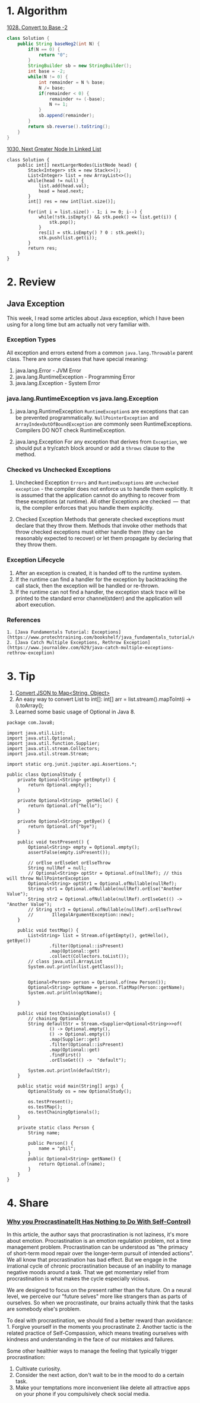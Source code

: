 # 1. Algorithm
[1028. Convert to Base -2](https://leetcode.com/contest/weekly-contest-130/problems/convert-to-base-2/)
```Java        
class Solution {
    public String baseNeg2(int N) {
        if(N == 0) {
            return "0";
        }
        StringBuilder sb = new StringBuilder();
        int base = -2;
        while(N != 0) {
            int remainder = N % base;
            N /= base;
            if(remainder < 0) {
                remainder += (-base);
                N += 1;
            }
            sb.append(remainder);
        }
        return sb.reverse().toString();
    }
}

```
[1030. Next Greater Node In Linked List](https://leetcode.com/contest/weekly-contest-130/problems/next-greater-node-in-linked-list/)
```
class Solution {
    public int[] nextLargerNodes(ListNode head) {
        Stack<Integer> stk = new Stack<>();
        List<Integer> list = new ArrayList<>();
        while(head != null) {
            list.add(head.val);
            head = head.next;
        }
        int[] res = new int[list.size()];
        
        for(int i = list.size() - 1; i >= 0; i--) {
            while(!stk.isEmpty() && stk.peek() <= list.get(i)) {
                stk.pop();
            }
            res[i] = stk.isEmpty() ? 0 : stk.peek();
            stk.push(list.get(i));
        }
        return res;
    }
}
```
# 2. Review
## Java Exception
This week, I read some articles about Java exception, which I have been using for a long time but am actually not very familiar with.

### Exception Types
All exception and errors extend from a common `java.lang.Throwable` parent class.
There are some classes that have special meaning:
  1. java.lang.Error - JVM Error
  2. java.lang.RuntimeException - Programming Error
  3. java.lang.Exception - System Error

### java.lang.RuntimeException vs java.lang.Exception
1. java.lang.RuntimeException
   `RuntimeException`s are exceptions that can be prevented programmatically. `NullPointerException` and `ArrayIndexOutOfBoundException` are commonly seen RuntimeExceptions. Compilers DO NOT check RuntimeException.

2. java.lang.Exception
   For any exception that derives from `Exception`, we should put a try/catch block around or add a `throws` clause to the method.

### Checked vs Unchecked Exceptions
1. Unchecked Exception
   `Errors` and `RuntimeExceptions` are `unchecked exception` - the compiler does not enforce us to handle them explicitly.
   It is assumed that the application cannot do anything to recover from these exceptions (at runtime).
   All other Exceptions are checked  —  that is, the compiler enforces that you handle them explicitly.

2. Checked Exception
   Methods that generate checked exceptions must declare that they throw them.
   Methods that invoke other methods that throw checked exceptions must either handle them (they can be reasonably expected to recover) or let them propagate by declaring that they throw them.

### Exception Lifecycle
  1. After an exception is created, it is handed off to the runtime system.
  2. If the runtime can find a handler for the exception by backtracking the call stack, then the exception will be handled or re-thrown.
  3. If the runtime can not find a handler, the exception stack trace will be printed to the standard error channel(stderr) and the application will abort execution.

### References
    1. [Java Fundamentals Tutorial: Exceptions](https://www.protechtraining.com/bookshelf/java_fundamentals_tutorial/exceptions)
    2. [Java Catch Multiple Exceptions, Rethrow Exception](https://www.journaldev.com/629/java-catch-multiple-exceptions-rethrow-exception)
  
  
# 3. Tip
1. [Convert JSON to Map<String, Object>](https://stackoverflow.com/questions/443499/convert-json-to-map)
2. An easy way to convert List<Integer> to int[]:
   int[] arr = list.stream().mapToInt(i -> i).toArray();
3. Learned some basic usage of Optional in Java 8.
```
package com.Java8;

import java.util.List;
import java.util.Optional;
import java.util.function.Supplier;
import java.util.stream.Collectors;
import java.util.stream.Stream;

import static org.junit.jupiter.api.Assertions.*;

public class OptionalStudy {
    private Optional<String> getEmpty() {
        return Optional.empty();
    }

    private Optional<String>  getHello() {
        return Optional.of("hello");
    }

    private Optional<String> getBye() {
        return Optional.of("bye");
    }

    public void testPresent() {
        Optional<String> empty = Optional.empty();
        assertFalse(empty.isPresent());

        // orElse orElseGet orElseThrow
        String nullRef = null;
        // Optional<String> optStr = Optional.of(nullRef); // this will throw NullPointerException
        Optional<String> optStr1 = Optional.ofNullable(nullRef);
        String str1 = Optional.ofNullable(nullRef).orElse("Another Value");
        String str2 = Optional.ofNullable(nullRef).orElseGet(() -> "Another Value");
        // String str3 = Optional.ofNullable(nullRef).orElseThrow(
        //       IllegalArgumentException::new);
    }

    public void testMap() {
        List<String> list = Stream.of(getEmpty(), getHello(), getBye())
                .filter(Optional::isPresent)
                .map(Optional::get)
                .collect(Collectors.toList());
        // class java.util.ArrayList
        System.out.println(list.getClass());


        Optional<Person> person = Optional.of(new Person());
        Optional<String> optName = person.flatMap(Person::getName);
        System.out.println(optName);

    }

    public void testChainingOptionals() {
        // chaining Optionals
        String defaultStr = Stream.<Supplier<Optional<String>>>of(
                () -> Optional.empty(),
                () -> Optional.empty())
                .map(Supplier::get)
                .filter(Optional::isPresent)
                .map(Optional::get)
                .findFirst()
                .orElseGet(() ->  "default");

        System.out.println(defaultStr);
    }

    public static void main(String[] args) {
        OptionalStudy os = new OptionalStudy();

        os.testPresent();
        os.testMap();
        os.testChainingOptionals();
    }

    private static class Person {
        String name;

        public Person() {
            name = "phil";
        }
        public Optional<String> getName() {
            return Optional.of(name);
        }
    }
}
```

# 4. Share
### [Why you Procrastinate(It Has Nothing to Do With Self-Control)](https://www.nytimes.com/2019/03/25/smarter-living/why-you-procrastinate-it-has-nothing-to-do-with-self-control.html)
In this article, the author says that procrastination is not laziness, it's more about emotion. Procrastination is an emotion regulation problem, not a time management problem. Procrastination can be understood as "the primacy of short-term mood repair over the longer-term pursuit of intended actions".
We all know that procrastination has bad effect. But we engage in the irrational cycle of chronic procrastination because of an inability to manage negative moods around a task. That we get momentary relief from procrastination is what makes the cycle especially vicious. 

We are designed to focus on the present rather than the future. On a neural level, we perceive our "future selves" more like strangers than as parts of ourselves. So when we procrastinate, our brains actually think that the tasks are somebody else's problem.

To deal with procrastination, we should find a better reward than avoidance:
    1. Forgive yourself in the moments you procrastinate
    2. Another tactic is the related practice of Self-Compassion, which means treating ourselves with kindness and understanding in the face of our mistakes and failures.
    
Some other healthier ways to manage the feeling that typically trigger procrastination:
  1. Cultivate curiosity. 
  2. Consider the next action, don't wait to be in the mood to do a certain task.
  3. Make your temptations more inconvenient like delete all attractive apps on your phone if you compulsively check social media.
